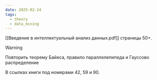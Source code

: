```yaml
---
date: 2025-02-24
tags:
  - theory
  - data_mining
---
```

[[Введение в интеллектуальный анализ данных.pdf]] страницы 50+.

> [!warning]
> Повторить теорему Байеса, правило параллелепипеда и Гауссово распределение

В ссылках книги под номерами 42, 59 и 90.